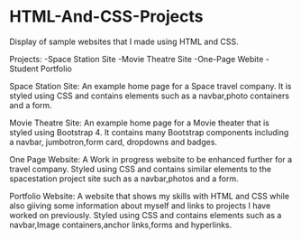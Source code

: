 # HTML-And-CSS-Projects
Display of sample websites that I made using HTML and CSS.

Projects:
 -Space Station Site
 -Movie Theatre Site
 -One-Page Webite
 -Student Portfolio

Space Station Site:
An example home page for a Space travel company. It is styled using CSS and contains elements such as a navbar,photo containers and a form.

Movie Theatre Site:
An example home page for a Movie theater that is styled using Bootstrap 4. It contains many Bootstrap components including a navbar, jumbotron,form card, dropdowns and badges.

One Page Website:
A Work in progress website to be enhanced further for a travel company. Styled using CSS and contains similar elements to the spacestation project site such as a navbar,photos and a form.

Portfolio Website:
A website that shows my skills with HTML and CSS while also giiving some information about myself and links to projects I have worked on previously. Styled using CSS and contains elements such as a navbar,Image containers,anchor links,forms and hyperlinks.
